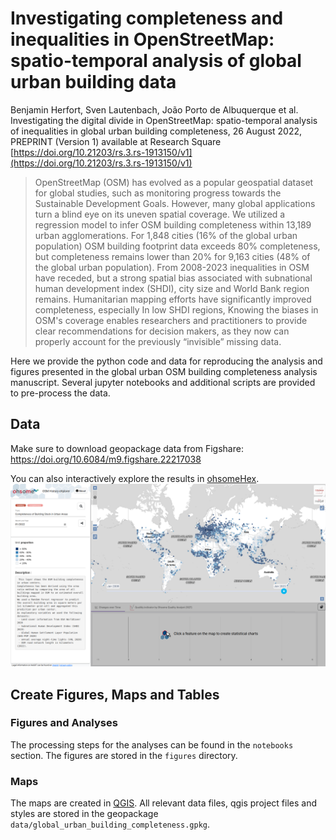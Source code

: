 # Investigating completeness and inequalities in OpenStreetMap: spatio-temporal analysis of global urban building data

Benjamin Herfort, Sven Lautenbach, João Porto de Albuquerque et al. Investigating the digital divide in OpenStreetMap: spatio-temporal analysis of inequalities in global urban building completeness, 26 August 2022, PREPRINT (Version 1) available at Research Square [https://doi.org/10.21203/rs.3.rs-1913150/v1](https://doi.org/10.21203/rs.3.rs-1913150/v1)

> OpenStreetMap (OSM) has evolved as a popular geospatial dataset for global studies, such as monitoring progress towards the Sustainable Development Goals.
However, many global applications turn a blind eye on its uneven spatial coverage.
We utilized a regression model to infer OSM building completeness within 13,189 urban agglomerations.
For 1,848 cities (16% of the global urban population) OSM building footprint data exceeds 80% completeness, but completeness remains lower than 20% for 9,163 cities (48% of the global urban population).
From 2008-2023 inequalities in OSM have receded, but a strong spatial bias associated with subnational human development index (SHDI), city size and World Bank region remains.
Humanitarian mapping efforts have significantly improved completeness, especially In low SHDI regions, 
Knowing the biases in OSM's coverage enables researchers and practitioners to provide clear recommendations for decision makers, as they now can properly account for the previously “invisible” missing data.

Here we provide the python code and data for reproducing the analysis and figures presented in the global urban OSM building completeness analysis manuscript. Several jupyter notebooks and additional scripts are provided to pre-process the data.


## Data
Make sure to download geopackage data from Figshare: https://doi.org/10.6084/m9.figshare.22217038

You can also interactively explore the results in [ohsomeHex](https://hex.ohsome.org/#/urban_building_completeness/2022-01-01T00:00:00Z/2/29.21752531472042/16.251362043911197).
[![name](figures/ohsome_hex_screenshot.png)](https://hex.ohsome.org/#/urban_building_completeness/2022-01-01T00:00:00Z/2/29.21752531472042/16.251362043911197)


## Create Figures, Maps and Tables
### Figures and Analyses
The processing steps for the analyses can be found in the `notebooks` section. The figures are stored in the `figures` directory.

### Maps
The maps are created in [QGIS](https://www.qgis.org/en/site/). All relevant data files, qgis project files and styles are stored in the geopackage `data/global_urban_building_completeness.gpkg`.
